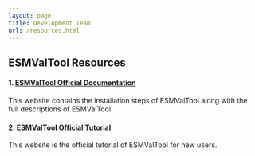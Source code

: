 ```yaml
---
layout: page
title: Development Team
url: /resources.html
---
```


## ESMValTool Resources

#### 1. [ESMValTool Official Documentation](https://docs.esmvaltool.org/en/latest/introduction.html)

This website contains the installation steps of ESMValTool along with the full descriptions of ESMValTool

#### 2. [ESMValTool Official Tutorial](https://esmvalgroup.github.io/ESMValTool_Tutorial/index.html)

This website is the official tutorial of ESMValTool for new users.
